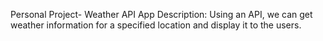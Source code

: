 Personal Project- Weather API App
Description: Using an API, we can get weather information for a specified location and display it to the users. 
